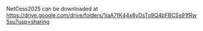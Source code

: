 NetCess2025 can be downloaded at https://drive.google.com/drive/folders/1iaA7fK44x8yDsTo9Q4bFBCSs91fRw5su?usp=sharing
